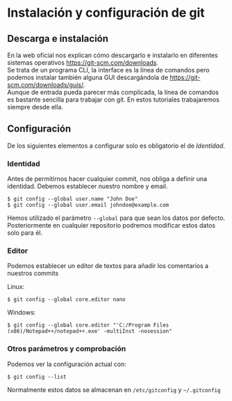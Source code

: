 # Instalación y configuración de git

## Descarga e instalación
En la web oficial nos explican cómo descargarlo e instalarlo en diferentes sistemas operativos https://git-scm.com/downloads.  
Se trata de un programa CLI, la interface es la línea de comandos pero podemos instalar también alguna GUI descargándola de https://git-scm.com/downloads/guis/.  
Aunque de entrada pueda parecer más complicada, la línea de comandos es bastante sencilla para trabajar con git. En estos tutoriales trabajaremos siempre desde ella.

## Configuración
De los siguientes elementos a configurar solo es obligatorio el de _Identidad_.

### Identidad
Antes de permitirnos hacer cualquier commit, nos obliga a definir una identidad. Debemos establecer nuestro nombre y email.

    $ git config --global user.name "John Doe"
    $ git config --global user.email johndoe@example.com

Hemos utilizado el parámetro `--global` para que sean los datos por defecto. Posteriormente en cualquier repositorio podremos modificar estos datos solo para él.

### Editor
Podemos establecer un editor de textos para añadir los comentarios a nuestros commits

Linux:

    $ git config --global core.editor nano

Windows:

    $ git config --global core.editor "'C:/Program Files (x86)/Notepad++/notepad++.exe' -multiInst -nosession"

### Otros parámetros y comprobación
Podemos ver la configuración actual con:

    $ git config --list

Normalmente estos datos se almacenan en `/etc/gitconfig` y `~/.gitconfig`
